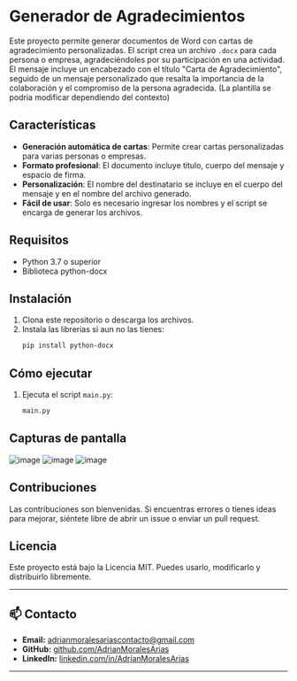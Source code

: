 # Generador de Agradecimientos

Este proyecto permite generar documentos de Word con cartas de agradecimiento personalizadas. El script crea un archivo `.docx` para cada persona o empresa, agradeciéndoles por su participación en una actividad. El mensaje incluye un encabezado con el título "Carta de Agradecimiento", seguido de un mensaje personalizado que resalta la importancia de la colaboración y el compromiso de la persona agradecida. (La plantilla se podria modificar dependiendo del contexto)

## Características
- **Generación automática de cartas**: Permite crear cartas personalizadas para varias personas o empresas.
- **Formato profesional**: El documento incluye título, cuerpo del mensaje y espacio de firma.
- **Personalización**: El nombre del destinatario se incluye en el cuerpo del mensaje y en el nombre del archivo generado.
- **Fácil de usar**: Solo es necesario ingresar los nombres y el script se encarga de generar los archivos.

## Requisitos
- Python 3.7 o superior
- Biblioteca python-docx

## Instalación
1. Clona este repositorio o descarga los archivos.
2. Instala las librerias si aun no las tienes:
   ```bash
   pip install python-docx
   ```

## Cómo ejecutar
1. Ejecuta el script `main.py`:
   ```bash
   main.py
   ```


## Capturas de pantalla
![image](https://github.com/user-attachments/assets/82c765c3-1979-4a5a-9f13-ff3a6539efc0)
![image](https://github.com/user-attachments/assets/26c82939-1cbf-48b0-9d22-2cc9cc269ed6)
![image](https://github.com/user-attachments/assets/dd375994-c376-4520-8256-aa38732ea3d2)



## Contribuciones
Las contribuciones son bienvenidas. Si encuentras errores o tienes ideas para mejorar, siéntete libre de abrir un issue o enviar un pull request.

## Licencia
Este proyecto está bajo la Licencia MIT. Puedes usarlo, modificarlo y distribuirlo libremente.

---

## 📫 Contacto
- **Email:** [adrianmoralesariascontacto@gmail.com](mailto:adrianmoralesariascontacto@gmail.com)
- **GitHub:** [github.com/AdrianMoralesArias](https://github.com/AdrianMoralesArias)
- **LinkedIn:** [linkedin.com/in/AdrianMoralesArias](https://www.linkedin.com/in/adrian-morales-arias-3593b733b/)

---
